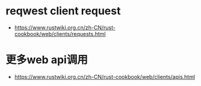 # reqwest client request
- https://www.rustwiki.org.cn/zh-CN/rust-cookbook/web/clients/requests.html
# 更多web api调用
- https://www.rustwiki.org.cn/zh-CN/rust-cookbook/web/clients/apis.html
